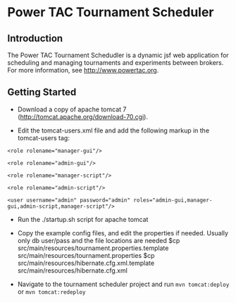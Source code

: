 # Power TAC Tournament Scheduler

## Introduction

The Power TAC Tournament Schedudler is a dynamic jsf web application for scheduling and managing tournaments and experiments between brokers. For more information, see http://www.powertac.org.

## Getting Started 

* Download a copy of apache tomcat 7 (http://tomcat.apache.org/download-70.cgi).

* Edit the tomcat-users.xml file and add the following markup in the tomcat-users tag:

`<role rolename="manager-gui"/>`

`<role rolename="admin-gui"/>`

`<role rolename="manager-script"/>`

`<role rolename="admin-script"/>`

`<user username="admin" password="admin" roles="admin-gui,manager-gui,admin-script,manager-script"/>`

* Run the ./startup.sh script for apache tomcat

* Copy the example config files, and edit the properties if needed.
  Usually only db user/pass and the file locations are needed
  $cp src/main/resources/tournament.properties.template src/main/resources/tournament.properties
  $cp src/main/resources/hibernate.cfg.xml.template     src/main/resources/hibernate.cfg.xml

* Navigate to the tournament scheduler project and run `mvn tomcat:deploy` or `mvn tomcat:redeploy`


